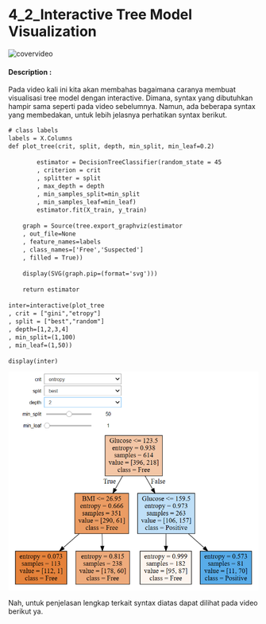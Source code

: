 # 4_2_Interactive Tree Model Visualization

![covervideo](http://bit.ly/makeaicovervideo)

#### **Description :**

Pada video kali ini kita akan membahas bagaimana caranya membuat visualisasi tree model dengan interactive. Dimana, syntax yang dibutuhkan hampir sama seperti pada video sebelumnya. Namun, ada beberapa syntax yang membedakan, untuk lebih jelasnya perhatikan syntax berikut. 

```
# class labels
labels = X.Columns
def plot_tree(crit, split, depth, min_split, min_leaf=0.2)

        estimator = DecisionTreeClassifier(random_state = 45
        , criterion = crit
        , splitter = split
        , max_depth = depth
        , min_samples_split=min_split
        , min_samples_leaf=min_leaf)
        estimator.fit(X_train, y_train)

    graph = Source(tree.export_graphviz(estimator
    , out_file=None
    , feature_names=labels
    , class_names=['Free','Suspected']
    , filled = True))

    display(SVG(graph.pip=(format='svg')))

    return estimator

inter=interactive(plot_tree
, crit = ["gini","etropy"]
, split = ["best","random"]
, depth=[1,2,3,4]
, min_split=(1,100)
, min_leaf=(1,50))

display(inter)
```
![Assets](https://github.com/BenedictusAryo/documents_assets/raw/master/New%20CourseMap/Intermediate%20Course/3_Decision%20Tree%2C%20Random%20Forest%20and%20Gradient%20Boosting/assets/4.png)

Nah, untuk penjelasan lengkap terkait syntax diatas dapat dilihat pada video berikut ya.